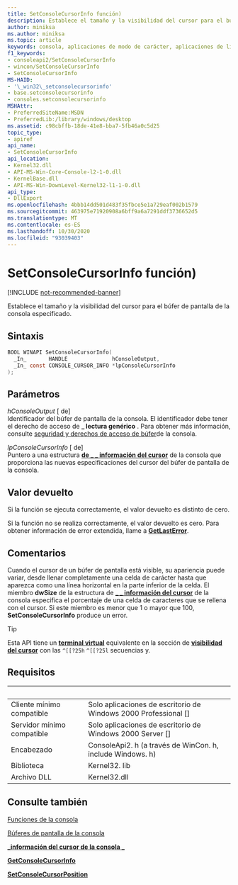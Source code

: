 ```yaml
---
title: SetConsoleCursorInfo función)
description: Establece el tamaño y la visibilidad del cursor para el búfer de pantalla de la consola especificado.
author: miniksa
ms.author: miniksa
ms.topic: article
keywords: consola, aplicaciones de modo de carácter, aplicaciones de línea de comandos, aplicaciones de terminal, API de consola
f1_keywords:
- consoleapi2/SetConsoleCursorInfo
- wincon/SetConsoleCursorInfo
- SetConsoleCursorInfo
MS-HAID:
- '\_win32\_setconsolecursorinfo'
- base.setconsolecursorinfo
- consoles.setconsolecursorinfo
MSHAttr:
- PreferredSiteName:MSDN
- PreferredLib:/library/windows/desktop
ms.assetid: c98cbffb-18de-41e8-bba7-5fb46a0c5d25
topic_type:
- apiref
api_name:
- SetConsoleCursorInfo
api_location:
- Kernel32.dll
- API-MS-Win-Core-Console-l2-1-0.dll
- KernelBase.dll
- API-MS-Win-DownLevel-Kernel32-l1-1-0.dll
api_type:
- DllExport
ms.openlocfilehash: 4bbb14dd501d483f35fbce5e1a729eaf002b1579
ms.sourcegitcommit: 463975e71920908a6bff9a6a7291ddf3736652d5
ms.translationtype: MT
ms.contentlocale: es-ES
ms.lasthandoff: 10/30/2020
ms.locfileid: "93039403"
---
```

# <a name="setconsolecursorinfo-function"></a>SetConsoleCursorInfo función)

[!INCLUDE [not-recommended-banner](./includes/not-recommended-banner.md)]

Establece el tamaño y la visibilidad del cursor para el búfer de pantalla de la consola especificado.

## <a name="syntax"></a>Sintaxis

```C
BOOL WINAPI SetConsoleCursorInfo(
  _In_       HANDLE              hConsoleOutput,
  _In_ const CONSOLE_CURSOR_INFO *lpConsoleCursorInfo
);
```

## <a name="parameters"></a>Parámetros

*hConsoleOutput* \[ de\]  
Identificador del búfer de pantalla de la consola. El identificador debe tener el derecho de acceso de **\_ lectura genérico** . Para obtener más información, consulte [seguridad y derechos de acceso de búfer](console-buffer-security-and-access-rights.md)de la consola.

*lpConsoleCursorInfo* \[ de\]  
Puntero a una estructura [**de \_ \_ información del cursor**](console-cursor-info-str.md) de la consola que proporciona las nuevas especificaciones del cursor del búfer de pantalla de la consola.

## <a name="return-value"></a>Valor devuelto

Si la función se ejecuta correctamente, el valor devuelto es distinto de cero.

Si la función no se realiza correctamente, el valor devuelto es cero. Para obtener información de error extendida, llame a [**GetLastError**](https://msdn.microsoft.com/library/windows/desktop/ms679360).

## <a name="remarks"></a>Comentarios

Cuando el cursor de un búfer de pantalla está visible, su apariencia puede variar, desde llenar completamente una celda de carácter hasta que aparezca como una línea horizontal en la parte inferior de la celda. El miembro **dwSize** de la estructura de [**\_ \_ información del cursor**](console-cursor-info-str.md) de la consola especifica el porcentaje de una celda de caracteres que se rellena con el cursor. Si este miembro es menor que 1 o mayor que 100, **SetConsoleCursorInfo** produce un error.

> [!TIP]
> Esta API tiene un **[terminal virtual](console-virtual-terminal-sequences.md)** equivalente en la sección de **[visibilidad del cursor](console-virtual-terminal-sequences.md#cursor-visibility)** con las `^[[?25h` `^[[?25l` secuencias y. 

## <a name="requirements"></a>Requisitos

| &nbsp; | &nbsp; |
|-|-|
| Cliente mínimo compatible | Solo aplicaciones de escritorio de Windows 2000 Professional \[\] |
| Servidor mínimo compatible | Solo aplicaciones de escritorio de Windows 2000 Server \[\] |
| Encabezado | ConsoleApi2. h (a través de WinCon. h, include Windows. h) |
| Biblioteca | Kernel32. lib |
| Archivo DLL | Kernel32.dll |

## <a name="see-also"></a>Consulte también

[Funciones de la consola](console-functions.md)

[Búferes de pantalla de la consola](console-screen-buffers.md)

[**\_información del cursor de la consola \_**](console-cursor-info-str.md)

[**GetConsoleCursorInfo**](getconsolecursorinfo.md)

[**SetConsoleCursorPosition**](setconsolecursorposition.md)
